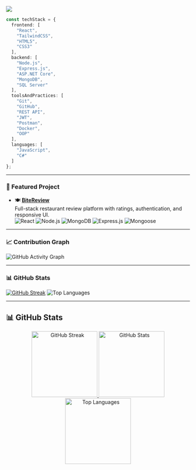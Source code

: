 <div align="left">

<!-- Intro Typing -->
<img src="https://readme-typing-svg.demolab.com?font=Fira+Code&weight=500&pause=1000&color=007acc&center=false&vCenter=false&width=480&lines=Hi%2C+I'm+Vladislav+%F0%9F%91%8B;Full+Stack+JavaScript+Developer;MERN+Stack+%7C+React+%7C+Node.js+%7C+MongoDB"/>

```ts
const techStack = {
  frontend: [
    "React",
    "TailwindCSS",
    "HTML5",
    "CSS3"
  ],
  backend: [
    "Node.js",
    "Express.js",
    "ASP.NET Core",
    "MongoDB",
    "SQL Server"
  ],
  toolsAndPractices: [
    "Git",
    "GitHub",
    "REST API",
    "JWT",
    "Postman",
    "Docker",
    "OOP"
  ],
  languages: [
    "JavaScript",
    "C#"
  ]
};
```

</div>

---

### 📌 Featured Project

- 🍽️ [**BiteReview**](https://github.com/VladislavDim/bite-review)  
  Full-stack restaurant review platform with ratings, authentication, and responsive UI.  
  ![React](https://img.shields.io/badge/React-333333?style=flat-square&logo=react&logoColor=white)
  ![Node.js](https://img.shields.io/badge/Node.js-333333?style=flat-square&logo=nodedotjs&logoColor=white)
  ![MongoDB](https://img.shields.io/badge/MongoDB-333333?style=flat-square&logo=mongodb&logoColor=white)
  ![Express.js](https://img.shields.io/badge/Express.js-333333?style=flat-square&logo=express&logoColor=white)
  ![Mongoose](https://img.shields.io/badge/Mongoose-333333?style=flat-square&logo=mongodb&logoColor=white)

---

### 📈 Contribution Graph

![GitHub Activity Graph](https://github-readme-activity-graph.vercel.app/graph?username=VladislavDim&theme=github-compact&hide_border=true)

---

### 📊 GitHub Stats

[![GitHub Streak](https://github-readme-streak-stats.herokuapp.com?user=VladislavDim&theme=dark&hide_border=true)](https://github.com/VladislavDim)
![Top Languages](https://github-readme-stats.vercel.app/api/top-langs/?username=VladislavDim&layout=compact&theme=github_dark&hide_border=true)

---

## 📊 GitHub Stats

<p align="center">
  <a href="https://github.com/VladislavDim">
    <img height="180em" src="https://streak-stats.demolab.com?user=VladislavDim&theme=dark&hide_border=true" alt="GitHub Streak"/>
  </a>
  <a href="https://github.com/VladislavDim">
    <img height="180em" src="https://github-readme-stats.vercel.app/api?username=VladislavDim&show_icons=true&theme=dark&hide_border=true&include_all_commits=true&count_private=true" alt="GitHub Stats"/>
  </a>
  <a href="https://github.com/VladislavDim">
    <img height="180em" src="https://github-readme-stats.vercel.app/api/top-langs/?username=VladislavDim&layout=compact&theme=dark&hide_border=true" alt="Top Languages"/>
  </a>
</p>
